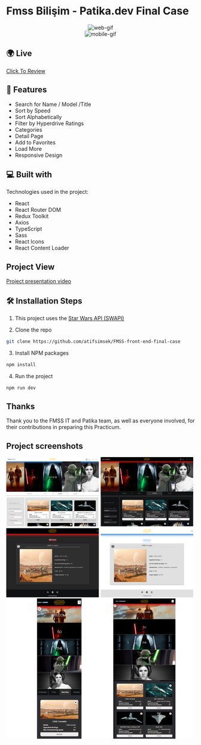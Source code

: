 # Fmss Bilişim - Patika.dev Final Case

<p align="center">
<img src="https://fmss.com.tr/images/logo_son_V3.png" alt="web-gif" width="200"/>
  <br/>
<img src="https://i.ibb.co/ZNFFJjk/Patika-Logo-min.webp" alt="mobile-gif" width="70"/>
</p>

## 🌍 Live

[Click To Review](https://fmss-front-end-final-case.vercel.app/)

## 📌 Features

- Search for Name / Model /Title
- Sort by Speed
- Sort Alphabetically
- Filter by Hyperdrive Ratings
- Categories
- Detail Page
- Add to Favorites
- Load More
- Responsive Design

## 💻 Built with

Technologies used in the project:

- React
- React Router DOM
- Redux Toolkit
- Axios
- TypeScript
- Sass
- React Icons
- React Content Loader

## Project View

[Project presentation video](https://www.loom.com/share/f2a2bca3e0bb4252acf379a8256d987d)

## 🛠️ Installation Steps

1. This project uses the [Star Wars API (SWAPI)](https://swapi.dev/)

2. Clone the repo

```sh
git clone https://github.com/atifsimsek/FMSS-front-end-final-case
```

3. Install NPM packages

```sh
npm install
```

4. Run the project

```sh
npm run dev
```

## Thanks

Thank you to the FMSS IT and Patika team, as well as everyone involved, for their contributions in preparing this Practicum.

## Project screenshots

<img src="src/assets/screenshot1.png"  width="500" />
<br/>
<img src="src/assets/screenshot2.png"  width="500" />
